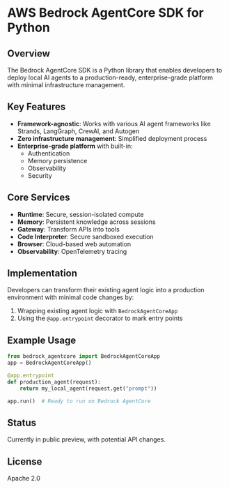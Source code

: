 # AWS Bedrock AgentCore SDK for Python

## Overview
The Bedrock AgentCore SDK is a Python library that enables developers to deploy local AI agents to a production-ready, enterprise-grade platform with minimal infrastructure management.

## Key Features
- **Framework-agnostic**: Works with various AI agent frameworks like Strands, LangGraph, CrewAI, and Autogen
- **Zero infrastructure management**: Simplified deployment process
- **Enterprise-grade platform** with built-in:
  - Authentication
  - Memory persistence
  - Observability
  - Security

## Core Services
- **Runtime**: Secure, session-isolated compute
- **Memory**: Persistent knowledge across sessions
- **Gateway**: Transform APIs into tools
- **Code Interpreter**: Secure sandboxed execution
- **Browser**: Cloud-based web automation
- **Observability**: OpenTelemetry tracing

## Implementation
Developers can transform their existing agent logic into a production environment with minimal code changes by:
1. Wrapping existing agent logic with `BedrockAgentCoreApp`
2. Using the `@app.entrypoint` decorator to mark entry points

## Example Usage
```python
from bedrock_agentcore import BedrockAgentCoreApp
app = BedrockAgentCoreApp()

@app.entrypoint
def production_agent(request):
    return my_local_agent(request.get("prompt"))

app.run()  # Ready to run on Bedrock AgentCore
```

## Status
Currently in public preview, with potential API changes.

## License
Apache 2.0